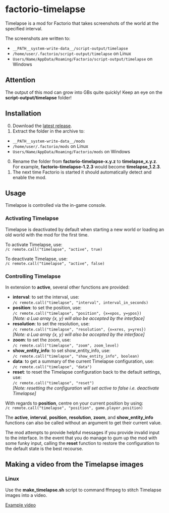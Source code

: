 # factorio-timelapse

Timelapse is a mod for Factorio that takes screenshots of the world at the specified interval.

The screenshots are written to:
* `__PATH__system-write-data__/script-output/timelapse`
* `/home/user/.factorio/script-output/timelapse` on Linux
* `Users/Name/AppData/Roaming/Factorio/script-output/timelapse` on Windows

## Attention
The output of this mod can grow into GBs quite quickly! Keep an eye on the **script-output/timelapse** folder!

## Installation
0. Download the [latest release](https://github.com/david-wm-sanders/factorio-timelapse/releases).
0. Extract the folder in the archive to:
  * `__PATH__system-write-data__/mods`
  * `/home/user/.factorio/mods` on Linux
  * `Users/Name/AppData/Roaming/Factorio/mods` on Windows
0. Rename the folder from **factorio-timelapse-x.y.z** to **timelapse_x.y.z**.  
   For example, **factorio-timelapse-1.2.3** would become **timelapse_1.2.3**.
0. The next time Factorio is started it should automatically detect and enable the mod.

## Usage
Timelapse is controlled via the in-game console.
### Activating Timelapse
Timelapse is deactivated by default when starting a new world or loading an old world with the mod for the first time.

To activate Timelapse, use:  
`/c remote.call("timelapse", "active", true)`

To deactivate Timelapse, use:  
`/c remote.call("timelapse", "active", false)`

### Controlling Timelapse
In extension to **active**, several other functions are provided:

* **interval**: to set the interval, use:  
`/c remote.call("timelapse", "interval", interval_in_seconds)`
* **position**: to set the position, use:  
`/c remote.call("timelapse", "position", {x=xpos, y=ypos})`  
*[Note: a Lua array {x, y} will also be accepted by the interface]*
* **resolution**: to set the resolution, use:  
`/c remote.call("timelapse", "resolution", {x=xres, y=yres})`  
*[Note: a Lua array {x, y} will also be accepted by the interface]*
* **zoom**: to set the zoom, use:  
`/c remote.call("timelapse", "zoom", zoom_level)`
* **show_entity_info**: to set show_entity_info, use:  
`/c remote.call("timelapse", "show_entity_info", boolean)`
* **data**: to get a summary of the current Timelapse configuration, use:  
`/c remote.call("timelapse", "data")`
* **reset**: to reset the Timelapse configuration back to the default settings, use:  
`/c remote.call("timelapse", "reset")`  
*[Note: resetting the configuration will set active to false i.e. deactivate Timelapse]*

With regards to **position**, centre on your current position by using:  
`/c remote.call("timelapse", "position", game.player.position)`

The **active**, **interval**, **position**, **resolution**, **zoom**, and **show_entity_info** functions can also be called without an argument to get their current value.

The mod attempts to provide helpful messages if you provide invalid input to the interface. In the event that you do manage to gum up the mod with some funky input, calling the **reset** function to restore the configuration to the default state is the best recourse.

## Making a video from the Timelapse images
### Linux
Use the **make_timelapse.sh** script to command ffmpeg to stitch Timelapse images into a video.

[Example video](https://www.youtube.com/watch?v=tAKy2vmT5AM)
